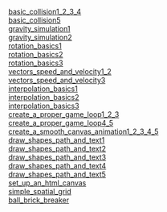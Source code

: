 [basic_collision1_2_3_4](https://letrungphong.github.io/Game-developer-training/phase1/basic_game_math_and_physics/basic_collision/ex1_2_3_4/index.html)<br>
[basic_collision5](https://letrungphong.github.io/Game-developer-training/phase1/basic_game_math_and_physics/basic_collision/ex5/index.html)<br>
[gravity_simulation1](https://letrungphong.github.io/Game-developer-training/phase1/basic_game_math_and_physics/gravity_simulation/ex1/index.html)<br>
[gravity_simulation2](https://letrungphong.github.io/Game-developer-training/phase1/basic_game_math_and_physics/gravity_simulation/ex2/index.html)<br>
[rotation_basics1](https://letrungphong.github.io/Game-developer-training/phase1/basic_game_math_and_physics/rotation_basics/ex1/index.html)<br>
[rotation_basics2](https://letrungphong.github.io/Game-developer-training/phase1/basic_game_math_and_physics/rotation_basics/ex2/index.html)<br>
[rotation_basics3](https://letrungphong.github.io/Game-developer-training/phase1/basic_game_math_and_physics/rotation_basics/ex3/index.html)<br>
[vectors_speed_and_velocity1_2](https://letrungphong.github.io/Game-developer-training/phase1/basic_game_math_and_physics/vectors_speed_and_velocity/ex1_2/index.html)<br>
[vectors_speed_and_velocity3](https://letrungphong.github.io/Game-developer-training/phase1/basic_game_math_and_physics/vectors_speed_and_velocity/ex3/index.html)<br>
[interpolation_basics1](https://letrungphong.github.io/Game-developer-training/phase1/basic_game_math_and_physics/interpolation_basics/ex1/index.html)<br>
[interpolation_basics2](https://letrungphong.github.io/Game-developer-training/phase1/basic_game_math_and_physics/interpolation_basics/ex2/index.html)<br>
[interpolation_basics3](https://letrungphong.github.io/Game-developer-training/phase1/basic_game_math_and_physics/interpolation_basics/ex3/index.html)<br>
[create_a_proper_game_loop1_2_3](https://letrungphong.github.io/Game-developer-training/phase1/get_started_with_game_development/create_a_proper_game_loop/ex1_2_3/index.html)<br>
[create_a_proper_game_loop4_5](https://letrungphong.github.io/Game-developer-training/phase1/get_started_with_game_development/create_a_proper_game_loop/ex4_5/index.html)<br>
[create_a_smooth_canvas_animation1_2_3_4_5](https://letrungphong.github.io/Game-developer-training/phase1/get_started_with_game_development/create_a_smooth_canvas_animation/ex1_2_3_4_5/index.html)<br>
[draw_shapes_path_and_text1](https://letrungphong.github.io/Game-developer-training/phase1/get_started_with_game_development/draw_shapes_path_and_text/ex1/index.html)<br>
[draw_shapes_path_and_text2](https://letrungphong.github.io/Game-developer-training/phase1/get_started_with_game_development/draw_shapes_path_and_text/ex2/index.html)<br>
[draw_shapes_path_and_text3](https://letrungphong.github.io/Game-developer-training/phase1/get_started_with_game_development/draw_shapes_path_and_text/ex3/index.html)<br>
[draw_shapes_path_and_text4](https://letrungphong.github.io/Game-developer-training/phase1/get_started_with_game_development/draw_shapes_path_and_text/ex4/index.html)<br>
[draw_shapes_path_and_text5](https://letrungphong.github.io/Game-developer-training/phase1/get_started_with_game_development/draw_shapes_path_and_text/ex5/index.html)<br>
[set_up_an_html_canvas](https://letrungphong.github.io/Game-developer-training/phase1/get_started_with_game_development/set_up_an_html_canvas/ex/index.html)<br>
[simple_spatial_grid](https://letrungphong.github.io/Game-developer-training/practice/simple_spatial_grid/index.html)<br>
[ball_brick_breaker](https://letrungphong.github.io/Game-developer-training/phase1/ball_brick_breaker/index.html)<br>